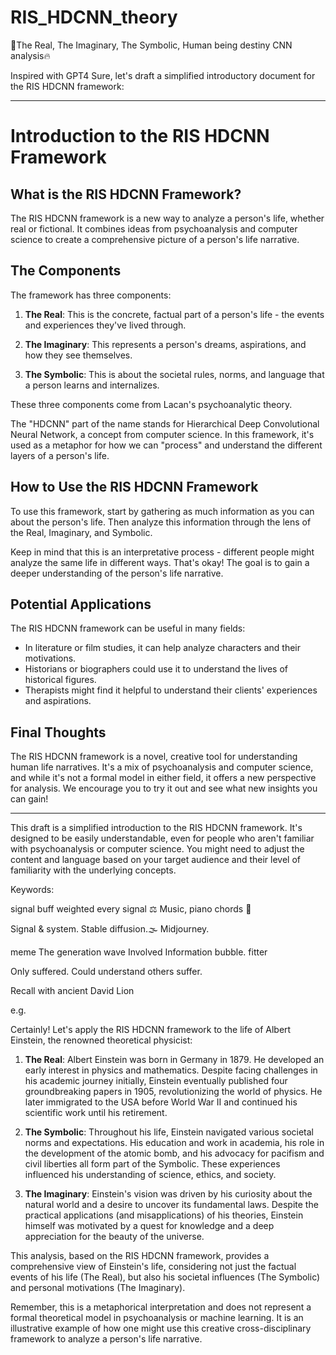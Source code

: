 # RIS_HDCNN_theory
🌊The Real, The Imaginary, The Symbolic,  Human being destiny CNN analysis🔥


Inspired with GPT4
Sure, let's draft a simplified introductory document for the RIS HDCNN framework:

---

# Introduction to the RIS HDCNN Framework

## What is the RIS HDCNN Framework?

The RIS HDCNN framework is a new way to analyze a person's life, whether real or fictional. It combines ideas from psychoanalysis and computer science to create a comprehensive picture of a person's life narrative. 

## The Components

The framework has three components:

1. **The Real**: This is the concrete, factual part of a person's life - the events and experiences they've lived through.

2. **The Imaginary**: This represents a person's dreams, aspirations, and how they see themselves.

3. **The Symbolic**: This is about the societal rules, norms, and language that a person learns and internalizes.

These three components come from Lacan's psychoanalytic theory. 

The "HDCNN" part of the name stands for Hierarchical Deep Convolutional Neural Network, a concept from computer science. In this framework, it's used as a metaphor for how we can "process" and understand the different layers of a person's life.

## How to Use the RIS HDCNN Framework

To use this framework, start by gathering as much information as you can about the person's life. Then analyze this information through the lens of the Real, Imaginary, and Symbolic. 

Keep in mind that this is an interpretative process - different people might analyze the same life in different ways. That's okay! The goal is to gain a deeper understanding of the person's life narrative.

## Potential Applications

The RIS HDCNN framework can be useful in many fields:

- In literature or film studies, it can help analyze characters and their motivations.
- Historians or biographers could use it to understand the lives of historical figures.
- Therapists might find it helpful to understand their clients' experiences and aspirations.

## Final Thoughts

The RIS HDCNN framework is a novel, creative tool for understanding human life narratives. It's a mix of psychoanalysis and computer science, and while it's not a formal model in either field, it offers a new perspective for analysis. We encourage you to try it out and see what new insights you can gain!

---

This draft is a simplified introduction to the RIS HDCNN framework. It's designed to be easily understandable, even for people who aren't familiar with psychoanalysis or computer science. You might need to adjust the content and language based on your target audience and their level of familiarity with the underlying concepts.




Keywords:

signal buff
weighted every signal ⚖️
Music, piano chords 🎼



Signal & system.
Stable diffusion.🌫️
Midjourney.


meme
The generation wave
Involved
Information bubble.  fitter

Only suffered.
Could understand others suffer.


Recall with ancient
David Lion




e.g.

Certainly! Let's apply the RIS HDCNN framework to the life of Albert Einstein, the renowned theoretical physicist:

1. **The Real**: Albert Einstein was born in Germany in 1879. He developed an early interest in physics and mathematics. Despite facing challenges in his academic journey initially, Einstein eventually published four groundbreaking papers in 1905, revolutionizing the world of physics. He later immigrated to the USA before World War II and continued his scientific work until his retirement.

2. **The Symbolic**: Throughout his life, Einstein navigated various societal norms and expectations. His education and work in academia, his role in the development of the atomic bomb, and his advocacy for pacifism and civil liberties all form part of the Symbolic. These experiences influenced his understanding of science, ethics, and society.

3. **The Imaginary**: Einstein's vision was driven by his curiosity about the natural world and a desire to uncover its fundamental laws. Despite the practical applications (and misapplications) of his theories, Einstein himself was motivated by a quest for knowledge and a deep appreciation for the beauty of the universe.

This analysis, based on the RIS HDCNN framework, provides a comprehensive view of Einstein's life, considering not just the factual events of his life (The Real), but also his societal influences (The Symbolic) and personal motivations (The Imaginary). 

Remember, this is a metaphorical interpretation and does not represent a formal theoretical model in psychoanalysis or machine learning. It is an illustrative example of how one might use this creative cross-disciplinary framework to analyze a person's life narrative.



